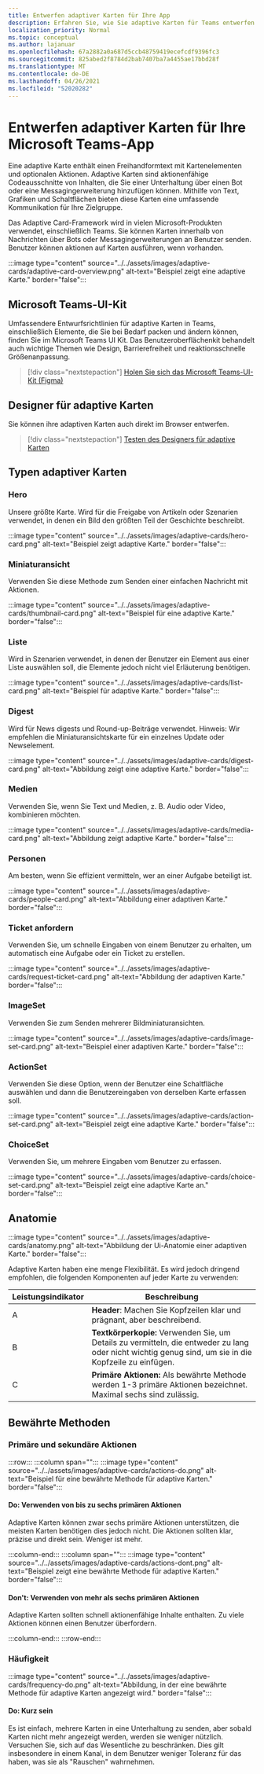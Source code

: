 ```yaml
---
title: Entwerfen adaptiver Karten für Ihre App
description: Erfahren Sie, wie Sie adaptive Karten für Teams entwerfen und das Microsoft Teams UI Kit erhalten.
localization_priority: Normal
ms.topic: conceptual
ms.author: lajanuar
ms.openlocfilehash: 67a2882a0a687d5ccb48759419ecefcdf9396fc3
ms.sourcegitcommit: 825abed2f8784d2bab7407ba7a4455ae17bbd28f
ms.translationtype: MT
ms.contentlocale: de-DE
ms.lasthandoff: 04/26/2021
ms.locfileid: "52020282"
---
```

# <a name="designing-adaptive-cards-for-your-microsoft-teams-app"></a>Entwerfen adaptiver Karten für Ihre Microsoft Teams-App

Eine adaptive Karte enthält einen Freihandformtext mit Kartenelementen und optionalen Aktionen. Adaptive Karten sind aktionenfähige Codeausschnitte von Inhalten, die Sie einer Unterhaltung über einen Bot oder eine Messagingerweiterung hinzufügen können. Mithilfe von Text, Grafiken und Schaltflächen bieten diese Karten eine umfassende Kommunikation für Ihre Zielgruppe.

Das Adaptive Card-Framework wird in vielen Microsoft-Produkten verwendet, einschließlich Teams. Sie können Karten innerhalb von Nachrichten über Bots oder Messagingerweiterungen an Benutzer senden. Benutzer können aktionen auf Karten ausführen, wenn vorhanden.

:::image type="content" source="../../assets/images/adaptive-cards/adaptive-card-overview.png" alt-text="Beispiel zeigt eine adaptive Karte." border="false":::

## <a name="microsoft-teams-ui-kit"></a>Microsoft Teams-UI-Kit

Umfassendere Entwurfsrichtlinien für adaptive Karten in Teams, einschließlich Elemente, die Sie bei Bedarf packen und ändern können, finden Sie im Microsoft Teams UI Kit. Das Benutzeroberflächenkit behandelt auch wichtige Themen wie Design, Barrierefreiheit und reaktionsschnelle Größenanpassung.

> [!div class="nextstepaction"]
> [Holen Sie sich das Microsoft Teams-UI-Kit (Figma)](https://www.figma.com/community/file/916836509871353159)

## <a name="adaptive-cards-designer"></a>Designer für adaptive Karten

Sie können ihre adaptiven Karten auch direkt im Browser entwerfen.

> [!div class="nextstepaction"]
> [Testen des Designers für adaptive Karten](https://adaptivecards.io/designer/)

## <a name="types-of-adaptive-cards"></a>Typen adaptiver Karten

### <a name="hero"></a>Hero

Unsere größte Karte. Wird für die Freigabe von Artikeln oder Szenarien verwendet, in denen ein Bild den größten Teil der Geschichte beschreibt.

:::image type="content" source="../../assets/images/adaptive-cards/hero-card.png" alt-text="Beispiel zeigt adaptive Karte." border="false":::

### <a name="thumbnail"></a>Miniaturansicht

Verwenden Sie diese Methode zum Senden einer einfachen Nachricht mit Aktionen.

:::image type="content" source="../../assets/images/adaptive-cards/thumbnail-card.png" alt-text="Beispiel für eine adaptive Karte." border="false":::

### <a name="list"></a>Liste

Wird in Szenarien verwendet, in denen der Benutzer ein Element aus einer Liste auswählen soll, die Elemente jedoch nicht viel Erläuterung benötigen.

:::image type="content" source="../../assets/images/adaptive-cards/list-card.png" alt-text="Beispiel für adaptive Karte." border="false":::

### <a name="digest"></a>Digest

Wird für News digests und Round-up-Beiträge verwendet. Hinweis: Wir empfehlen die Miniaturansichtskarte für ein einzelnes Update oder Newselement.

:::image type="content" source="../../assets/images/adaptive-cards/digest-card.png" alt-text="Abbildung zeigt eine adaptive Karte." border="false":::

### <a name="media"></a>Medien

Verwenden Sie, wenn Sie Text und Medien, z. B. Audio oder Video, kombinieren möchten.

:::image type="content" source="../../assets/images/adaptive-cards/media-card.png" alt-text="Abbildung zeigt adaptive Karte." border="false":::

### <a name="people"></a>Personen

Am besten, wenn Sie effizient vermitteln, wer an einer Aufgabe beteiligt ist.

:::image type="content" source="../../assets/images/adaptive-cards/people-card.png" alt-text="Abbildung einer adaptiven Karte." border="false":::

### <a name="request-ticket"></a>Ticket anfordern

Verwenden Sie, um schnelle Eingaben von einem Benutzer zu erhalten, um automatisch eine Aufgabe oder ein Ticket zu erstellen.

:::image type="content" source="../../assets/images/adaptive-cards/request-ticket-card.png" alt-text="Abbildung der adaptiven Karte." border="false":::

### <a name="imageset"></a>ImageSet

Verwenden Sie zum Senden mehrerer Bildminiaturansichten.

:::image type="content" source="../../assets/images/adaptive-cards/image-set-card.png" alt-text="Beispiel einer adaptiven Karte." border="false":::

### <a name="actionset"></a>ActionSet

Verwenden Sie diese Option, wenn der Benutzer eine Schaltfläche auswählen und dann die Benutzereingaben von derselben Karte erfassen soll.

:::image type="content" source="../../assets/images/adaptive-cards/action-set-card.png" alt-text="Beispiel zeigt eine adaptive Karte." border="false":::

### <a name="choiceset"></a>ChoiceSet

Verwenden Sie, um mehrere Eingaben vom Benutzer zu erfassen.

:::image type="content" source="../../assets/images/adaptive-cards/choice-set-card.png" alt-text="Beispiel zeigt eine adaptive Karte an." border="false":::

## <a name="anatomy"></a>Anatomie

:::image type="content" source="../../assets/images/adaptive-cards/anatomy.png" alt-text="Abbildung der Ui-Anatomie einer adaptiven Karte." border="false":::

Adaptive Karten haben eine menge Flexibilität. Es wird jedoch dringend empfohlen, die folgenden Komponenten auf jeder Karte zu verwenden:

|Leistungsindikator|Beschreibung|
|----------|-----------|
|A|**Header**: Machen Sie Kopfzeilen klar und prägnant, aber beschreibend.|
|B|**Textkörperkopie:** Verwenden Sie, um Details zu vermitteln, die entweder zu lang oder nicht wichtig genug sind, um sie in die Kopfzeile zu einfügen.|
|C|**Primäre Aktionen:** Als bewährte Methode werden 1-3 primäre Aktionen bezeichnet. Maximal sechs sind zulässig.|

## <a name="best-practices"></a>Bewährte Methoden

### <a name="primary-and-secondary-actions"></a>Primäre und sekundäre Aktionen

:::row:::
   :::column span="":::
:::image type="content" source="../../assets/images/adaptive-cards/actions-do.png" alt-text="Beispiel für eine bewährte Methode für adaptive Karten." border="false":::

#### <a name="do-use-up-to-six-primary-actions"></a>Do: Verwenden von bis zu sechs primären Aktionen

Adaptive Karten können zwar sechs primäre Aktionen unterstützen, die meisten Karten benötigen dies jedoch nicht. Die Aktionen sollten klar, präzise und direkt sein. Weniger ist mehr.

   :::column-end:::
   :::column span="":::
:::image type="content" source="../../assets/images/adaptive-cards/actions-dont.png" alt-text="Beispiel zeigt eine bewährte Methode für adaptive Karten." border="false":::

#### <a name="dont-use-more-than-six-primary-actions"></a>Don't: Verwenden von mehr als sechs primären Aktionen

Adaptive Karten sollten schnell aktionenfähige Inhalte enthalten. Zu viele Aktionen können einen Benutzer überfordern.

   :::column-end:::
:::row-end:::

### <a name="frequency"></a>Häufigkeit

:::image type="content" source="../../assets/images/adaptive-cards/frequency-do.png" alt-text="Abbildung, in der eine bewährte Methode für adaptive Karten angezeigt wird." border="false":::

#### <a name="do-be-concise"></a>Do: Kurz sein

Es ist einfach, mehrere Karten in eine Unterhaltung zu senden, aber sobald Karten nicht mehr angezeigt werden, werden sie weniger nützlich. Versuchen Sie, sich auf das Wesentliche zu beschränken. Dies gilt insbesondere in einem Kanal, in dem Benutzer weniger Toleranz für das haben, was sie als "Rauschen" wahrnehmen.

